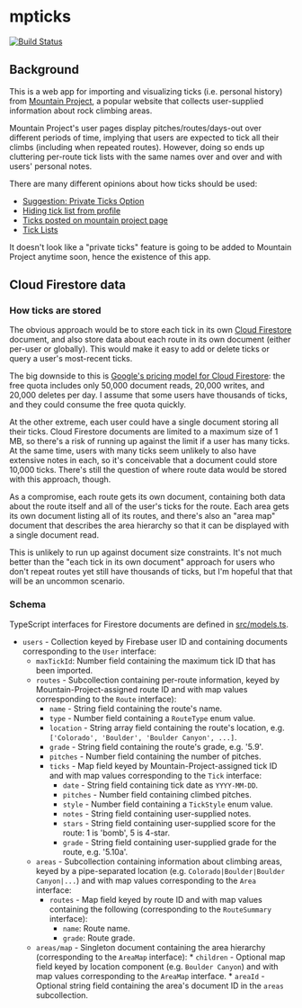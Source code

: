 # mpticks

[![Build Status](https://travis-ci.org/derat/mpticks.svg?branch=master)](https://travis-ci.org/derat/mpticks)

## Background

This is a web app for importing and visualizing ticks (i.e. personal history)
from [Mountain Project], a popular website that collects user-supplied
information about rock climbing areas.

Mountain Project's user pages display pitches/routes/days-out over different
periods of time, implying that users are expected to tick all their climbs
(including when repeated routes). However, doing so ends up cluttering per-route
tick lists with the same names over and over and with users' personal notes.

There are many different opinions about how ticks should be used:

*   [Suggestion: Private Ticks Option]
*   [Hiding tick list from profile]
*   [Ticks posted on mountain project page]
*   [Tick Lists]

It doesn't look like a "private ticks" feature is going to be added to Mountain
Project anytime soon, hence the existence of this app.

[Mountain Project]: https://www.mountainproject.com/
[Suggestion: Private Ticks Option]: https://www.mountainproject.com/forum/topic/111808954/suggestion-private-ticks-option
[Hiding tick list from profile]: https://www.mountainproject.com/forum/topic/113634433/hiding-tick-list-from-profile
[Ticks posted on mountain project page]: https://www.mountainproject.com/forum/topic/107421753/ticks-posted-on-mountain-project-page
[Tick Lists]: https://www.mountainproject.com/forum/topic/106511221/tick-lists

## Cloud Firestore data

### How ticks are stored

The obvious approach would be to store each tick in its own [Cloud Firestore]
document, and also store data about each route in its own document (either
per-user or globally). This would make it easy to add or delete ticks or query a
user's most-recent ticks.

The big downside to this is [Google's pricing model for Cloud Firestore]: the
free quota includes only 50,000 document reads, 20,000 writes, and 20,000
deletes per day. I assume that some users have thousands of ticks, and they
could consume the free quota quickly.

At the other extreme, each user could have a single document storing all their
ticks. Cloud Firestore documents are limited to a maximum size of 1 MB, so
there's a risk of running up against the limit if a user has many ticks. At the
same time, users with many ticks seem unlikely to also have extensive notes in
each, so it's conceivable that a document could store 10,000 ticks. There's
still the question of where route data would be stored with this approach,
though.

As a compromise, each route gets its own document, containing both data about
the route itself and all of the user's ticks for the route. Each area gets its
own document listing all of its routes, and there's also an "area map" document
that describes the area hierarchy so that it can be displayed with a single
document read.

This is unlikely to run up against document size constraints. It's not much
better than the "each tick in its own document" approach for users who don't
repeat routes yet still have thousands of ticks, but I'm hopeful that that will
be an uncommon scenario.

[Cloud Firestore]: https://firebase.google.com/docs/firestore
[Google's pricing model for Cloud Firestore]: https://firebase.google.com/docs/firestore/quotas

### Schema

TypeScript interfaces for Firestore documents are defined in
[src/models.ts](./src/models.ts).

*   `users` - Collection keyed by Firebase user ID and containing documents
    corresponding to the `User` interface:
    *   `maxTickId`: Number field containing the maximum tick ID that has been
        imported.
    *   `routes` - Subcollection containing per-route information, keyed by
        Mountain-Project-assigned route ID and with map values corresponding to
        the `Route` interface):
        *   `name` - String field containing the route's name.
        *   `type` - Number field containing a `RouteType` enum value.
        *   `location` - String array field containing the route's location,
            e.g. `['Colorado', 'Boulder', 'Boulder Canyon', ...]`.
        *   `grade` - String field containing the route's grade, e.g. '5.9'.
        *   `pitches` - Number field containing the number of pitches.
        *   `ticks` - Map field keyed by Mountain-Project-assigned tick ID and
            with map values corresponding to the `Tick` interface:
            *   `date` - String field containing tick date as `YYYY-MM-DD`.
            *   `pitches` - Number field containing climbed pitches.
            *   `style` - Number field containing a `TickStyle` enum value.
            *   `notes` - String field containing user-supplied notes.
            *   `stars` - String field containing user-supplied score for the
                route: 1 is 'bomb', 5 is 4-star.
            *   `grade` - String field containing user-supplied grade for the
                route, e.g. '5.10a'.
    *   `areas` - Subcollection containing information about climbing areas,
        keyed by a pipe-separated location (e.g. `Colorado|Boulder|Boulder
        Canyon|...`) and with map values corresponding to the `Area` interface:
        *   `routes` - Map field keyed by route ID and with map values
            containing the following (corresponding to the `RouteSummary`
            interface):
            *   `name`: Route name.
            *   `grade`: Route grade.
    *   `areas/map` - Singleton document containing the area hierarchy
        (corresponding to the `AreaMap` interface):
            *   `children` - Optional map field keyed by location component
                (e.g. `Boulder Canyon`) and with map values corresponding to the
                `AreaMap` interface.
            *   `areaId` - Optional string field containing the area's document
                ID in the `areas` subcollection.

